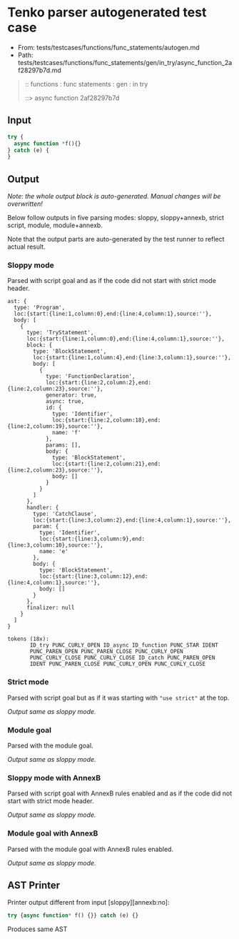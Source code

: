 # Tenko parser autogenerated test case

- From: tests/testcases/functions/func_statements/autogen.md
- Path: tests/testcases/functions/func_statements/gen/in_try/async_function_2af28297b7d.md

> :: functions : func statements : gen : in try
>
> ::> async function 2af28297b7d

## Input


`````js
try {
  async function *f(){}
} catch (e) {
}
`````

## Output

_Note: the whole output block is auto-generated. Manual changes will be overwritten!_

Below follow outputs in five parsing modes: sloppy, sloppy+annexb, strict script, module, module+annexb.

Note that the output parts are auto-generated by the test runner to reflect actual result.

### Sloppy mode

Parsed with script goal and as if the code did not start with strict mode header.

`````
ast: {
  type: 'Program',
  loc:{start:{line:1,column:0},end:{line:4,column:1},source:''},
  body: [
    {
      type: 'TryStatement',
      loc:{start:{line:1,column:0},end:{line:4,column:1},source:''},
      block: {
        type: 'BlockStatement',
        loc:{start:{line:1,column:4},end:{line:3,column:1},source:''},
        body: [
          {
            type: 'FunctionDeclaration',
            loc:{start:{line:2,column:2},end:{line:2,column:23},source:''},
            generator: true,
            async: true,
            id: {
              type: 'Identifier',
              loc:{start:{line:2,column:18},end:{line:2,column:19},source:''},
              name: 'f'
            },
            params: [],
            body: {
              type: 'BlockStatement',
              loc:{start:{line:2,column:21},end:{line:2,column:23},source:''},
              body: []
            }
          }
        ]
      },
      handler: {
        type: 'CatchClause',
        loc:{start:{line:3,column:2},end:{line:4,column:1},source:''},
        param: {
          type: 'Identifier',
          loc:{start:{line:3,column:9},end:{line:3,column:10},source:''},
          name: 'e'
        },
        body: {
          type: 'BlockStatement',
          loc:{start:{line:3,column:12},end:{line:4,column:1},source:''},
          body: []
        }
      },
      finalizer: null
    }
  ]
}

tokens (18x):
       ID_try PUNC_CURLY_OPEN ID_async ID_function PUNC_STAR IDENT
       PUNC_PAREN_OPEN PUNC_PAREN_CLOSE PUNC_CURLY_OPEN
       PUNC_CURLY_CLOSE PUNC_CURLY_CLOSE ID_catch PUNC_PAREN_OPEN
       IDENT PUNC_PAREN_CLOSE PUNC_CURLY_OPEN PUNC_CURLY_CLOSE
`````

### Strict mode

Parsed with script goal but as if it was starting with `"use strict"` at the top.

_Output same as sloppy mode._

### Module goal

Parsed with the module goal.

_Output same as sloppy mode._

### Sloppy mode with AnnexB

Parsed with script goal with AnnexB rules enabled and as if the code did not start with strict mode header.

_Output same as sloppy mode._

### Module goal with AnnexB

Parsed with the module goal with AnnexB rules enabled.

_Output same as sloppy mode._

## AST Printer

Printer output different from input [sloppy][annexb:no]:

````js
try {async function* f() {}} catch (e) {}
````

Produces same AST
